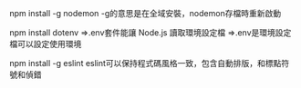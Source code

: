 npm install -g nodemon
 -g的意思是在全域安裝，nodemon存檔時重新啟動

npm install dotenv
=>.env套件能讓 Node.js 讀取環境設定檔
=>.env是環境設定檔可以設定使用環境

npm install -g eslint
eslint可以保持程式碼風格一致，包含自動排版，和標點符號和偵錯